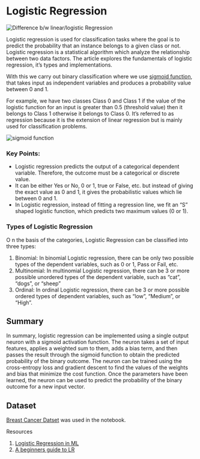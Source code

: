 # Logistic Regression

![Difference b/w linear/logistic Regression](https://editor.analyticsvidhya.com/uploads/711091.png)


Logistic regression is used for classification tasks where the goal is to predict the probability that an instance belongs to a given class or not. Logistic regression is a statistical algorithm which analyze the relationship between two data factors. The article explores the fundamentals of logistic regression, it’s types and implementations.

With this we carry out binary classification where we use [sigmoid function](https://www.geeksforgeeks.org/derivative-of-the-sigmoid-function/), that takes input as independent variables and produces a probability value between 0 and 1.

For example, we have two classes Class 0 and Class 1 if the value of the logistic function for an input is greater than 0.5 (threshold value) then it belongs to Class 1 otherwise it belongs to Class 0. It’s referred to as regression because it is the extension of linear regression but is mainly used for classification problems.

![sigmoid function](https://media.geeksforgeeks.org/wp-content/uploads/20190522162153/sigmoid-function-300x138.png)

### Key Points:

*   Logistic regression predicts the output of a categorical dependent variable. Therefore, the outcome must be a categorical or discrete value.
*   It can be either Yes or No, 0 or 1, true or False, etc. but instead of giving the exact value as 0 and 1, it gives the probabilistic values which lie between 0 and 1.
*   In Logistic regression, instead of fitting a regression line, we fit an “S” shaped logistic function, which predicts two maximum values (0 or 1).


### Types of Logistic Regression
O
n the basis of the categories, Logistic Regression can be classified into three types:

1.  Binomial: In binomial Logistic regression, there can be only two possible types of the dependent variables, such as 0 or 1, Pass or Fail, etc.
2.  Multinomial: In multinomial Logistic regression, there can be 3 or more possible unordered types of the dependent variable, such as “cat”, “dogs”, or “sheep”
3.  Ordinal: In ordinal Logistic regression, there can be 3 or more possible ordered types of dependent variables, such as “low”, “Medium”, or “High”.

## Summary

In summary, logistic regression can be implemented using a single output neuron with a sigmoid activation function. The neuron takes a set of input features, applies a weighted sum to them, adds a bias term, and then passes the result through the sigmoid function to obtain the predicted probability of the binary outcome. The neuron can be trained using the cross-entropy loss and gradient descent to find the values of the weights and bias that minimize the cost function. Once the parameters have been learned, the neuron can be used to predict the probability of the binary outcome for a new input vector.

## Dataset

[Breast Cancer Datset](https://scikit-learn.org/stable/modules/generated/sklearn.datasets.load_breast_cancer.html) was used in the notebook.


Resources

1. [Logistic Regression in ML](https://scikit-learn.org/stable/modules/generated/sklearn.datasets.load_breast_cancer.html)
2. [A beginners guide to LR](https://www.analyticsvidhya.com/blog/2021/08/conceptual-understanding-of-logistic-regression-for-data-science-beginners/)
